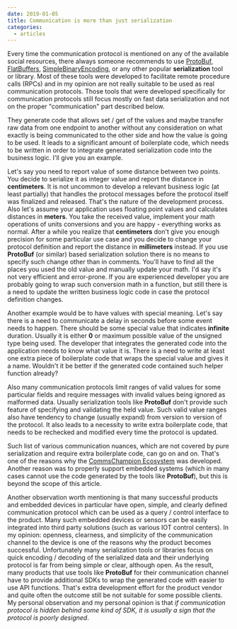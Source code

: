 ```yaml
---
date: 2019-01-05
title: Communication is more than just serialization
categories:
  - articles
---
```

Every time the communication protocol is mentioned on any of the available
social resources, there always someone recommends to use
[ProtoBuf](https://developers.google.com/protocol-buffers/), 
[FlatBuffers](https://google.github.io/flatbuffers/),
[SimpleBinaryEncoding](https://github.com/real-logic/simple-binary-encoding),
or any other popular **serialization** tool or library. Most of these tools
were developed to facilitate remote procedure calls (RPCs) and in my 
opinion are not really suitable to be used as real communication protocols.
Those tools that were developed specifically for communication protocols still
focus mostly on fast data serialization and not on the proper "communication" part
described below.

They generate code that allows set / get of the values and maybe transfer raw 
data from one endpoint to another without any consideration on what exactly 
is being communicated to the other side and how the value is going to be used.
It leads to a significant amount of boilerplate code, which needs to be
written in order to integrate generated serialization code into the 
business logic. I'll give you an example.

Let's say you need to report value of some distance
between two points. You decide to serialize it as integer value and report
the distance in **centimeters**. It is not uncommon to develop a relevant business
logic (at least partially) that handles the protocol messages before the 
protocol itself was finalized and released. That's the nature of the development
process. Also let's assume your application uses floating point values and calculates
distances in **meters**. You take the received value, implement your math operations of 
units conversions and you are happy - everything works as normal. After a 
while you realize that **centimeters** don't give you enough precision for
some particular use case and you decide to change your protocol definition and 
report the distance in **millimeters** instead. If you use **ProtoBuf** (or similar) based
serialization solution there is no means to specify such change other than in comments.
You'll have to find all the places you used the old
value and manually update your math. I'd say it's not very efficient and
error-prone. If you are experienced developer you are
probably going to wrap such conversion math in a function, but still there is a need
to update the written business logic code in case the protocol definition changes.

Another example would be to have values with special meaning. Let's say 
there is a need to communicate a delay in seconds before some event needs to 
happen. There should be some special value that indicates **infinite**
duration. Usually it is either **0** or maximum possible value of the
unsigned type being used. The developer that integrates the generated code into
the application needs to know what value it is. There is a need to write
at least one extra piece of boilerplate code that wraps the special value
and gives it a name. Wouldn't it be better if the generated code
contained such helper function already?

Also many communication protocols limit ranges of valid values for some
particular fields and require messages with invalid values being ignored as
malformed data. Usually serialization tools like **ProtoBuf** don't
provide such feature of specifying and validating the held value. Such valid
value ranges also have tendency to change (usually expand) from version to
version of the protocol. It also leads to a necessity to write extra boilerplate
code, that needs to be rechecked and modified every time the protocol is updated.

Such list of various communication nuances, which are not covered by pure
serialization and require extra boilerplate code, can go on and on. That's 
one of the reasons why the [CommsChampion Ecosystem](https://arobenko.github.io/cc/)
was developed. Another reason was to properly support embedded systems (which
in many cases cannot use the code generated by the tools like **ProtoBuf**), but
this is beyond the scope of this article.

Another observation worth mentioning is that many successful products and 
embedded devices in particular have open, simple, and clearly defined communication protocol
which can be used as a query / control interface to the product. Many such
embedded devices or sensors can be easily integrated into third party
solutions (such as various IOT control centers). In my opinion: openness, clearness,
and simplicity of the communication channel to the device is one of the 
reasons why the product becomes successful. Unfortunately many serialization 
tools or libraries focus on quick encoding / decoding of the serialized data
and their underlying protocol is far from being simple or clear, although open.
As the result, many products that use tools like **ProtoBuf** for their
communication channel have to provide additional SDKs to wrap the generated code
with easier to use API functions. That's extra development effort for the
product vendor and quite often the outcome still be not suitable for some
possible clients. My personal observation and my personal opinion is that _if
communication protocol is hidden behind some kind of SDK, it is usually a sign that
the protocol is poorly designed_.




